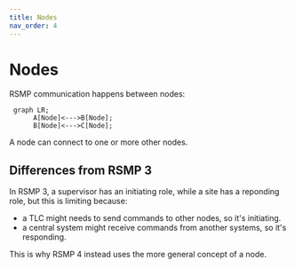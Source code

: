 ```yaml
---
title: Nodes
nav_order: 4
---
```


# Nodes
RSMP communication happens between nodes:

```mermaid
 graph LR;
      A[Node]<--->B[Node];
      B[Node]<--->C[Node];
```

A node can connect to one or more other nodes.

## Differences from RSMP 3
In RSMP 3, a supervisor has an initiating role, while a site has a reponding role, but this is limiting because:
- a TLC might needs to send commands to other nodes, so it's initiating.
- a central system might receive commands from another systems, so it's responding.

This is why RSMP 4 instead uses the more general concept of a node.
